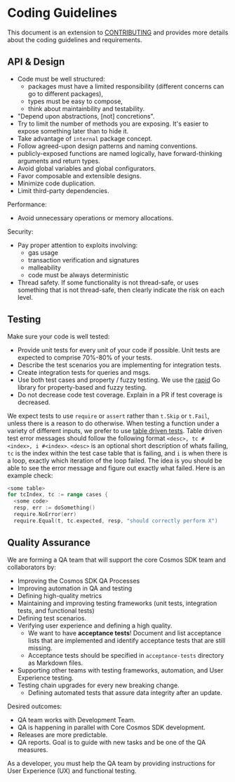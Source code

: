 # Coding Guidelines

This document is an extension to [CONTRIBUTING](./CONTRIBUTING.md) and provides
more details about the coding guidelines and requirements.

## API & Design

- Code must be well structured:
  - packages must have a limited responsibility (different concerns can go to
    different packages),
  - types must be easy to compose,
  - think about maintainbility and testability.
- "Depend upon abstractions, [not] concretions".
- Try to limit the number of methods you are exposing. It's easier to expose
  something later than to hide it.
- Take advantage of `internal` package concept.
- Follow agreed-upon design patterns and naming conventions.
- publicly-exposed functions are named logically, have forward-thinking
  arguments and return types.
- Avoid global variables and global configurators.
- Favor composable and extensible designs.
- Minimize code duplication.
- Limit third-party dependencies.

Performance:

- Avoid unnecessary operations or memory allocations.

Security:

- Pay proper attention to exploits involving:
  - gas usage
  - transaction verification and signatures
  - malleability
  - code must be always deterministic
- Thread safety. If some functionality is not thread-safe, or uses something
  that is not thread-safe, then clearly indicate the risk on each level.

## Testing

Make sure your code is well tested:

- Provide unit tests for every unit of your code if possible. Unit tests are
  expected to comprise 70%-80% of your tests.
- Describe the test scenarios you are implementing for integration tests.
- Create integration tests for queries and msgs.
- Use both test cases and property / fuzzy testing. We use the
  [rapid](pgregory.net/rapid) Go library for property-based and fuzzy testing.
- Do not decrease code test coverage. Explain in a PR if test coverage is
  decreased.

We expect tests to use `require` or `assert` rather than `t.Skip` or `t.Fail`,
unless there is a reason to do otherwise. When testing a function under a
variety of different inputs, we prefer to use
[table driven tests](https://github.com/golang/go/wiki/TableDrivenTests). Table
driven test error messages should follow the following format
`<desc>, tc #<index>, i #<index>`. `<desc>` is an optional short description of
whats failing, `tc` is the index within the test case table that is failing, and
`i` is when there is a loop, exactly which iteration of the loop failed. The
idea is you should be able to see the error message and figure out exactly what
failed. Here is an example check:

```go
<some table>
for tcIndex, tc := range cases {
  <some code>
  resp, err := doSomething()
  require.NoError(err)
  require.Equal(t, tc.expected, resp, "should correctly perform X")
```

## Quality Assurance

We are forming a QA team that will support the core Cosmos SDK team and
collaborators by:

- Improving the Cosmos SDK QA Processes
- Improving automation in QA and testing
- Defining high-quality metrics
- Maintaining and improving testing frameworks (unit tests, integration tests,
  and functional tests)
- Defining test scenarios.
- Verifying user experience and defining a high quality.
  - We want to have **acceptance tests**! Document and list acceptance lists
    that are implemented and identify acceptance tests that are still missing.
  - Acceptance tests should be specified in `acceptance-tests` directory as
    Markdown files.
- Supporting other teams with testing frameworks, automation, and User
  Experience testing.
- Testing chain upgrades for every new breaking change.
  - Defining automated tests that assure data integrity after an update.

Desired outcomes:

- QA team works with Development Team.
- QA is happening in parallel with Core Cosmos SDK development.
- Releases are more predictable.
- QA reports. Goal is to guide with new tasks and be one of the QA measures.

As a developer, you must help the QA team by providing instructions for User
Experience (UX) and functional testing.
